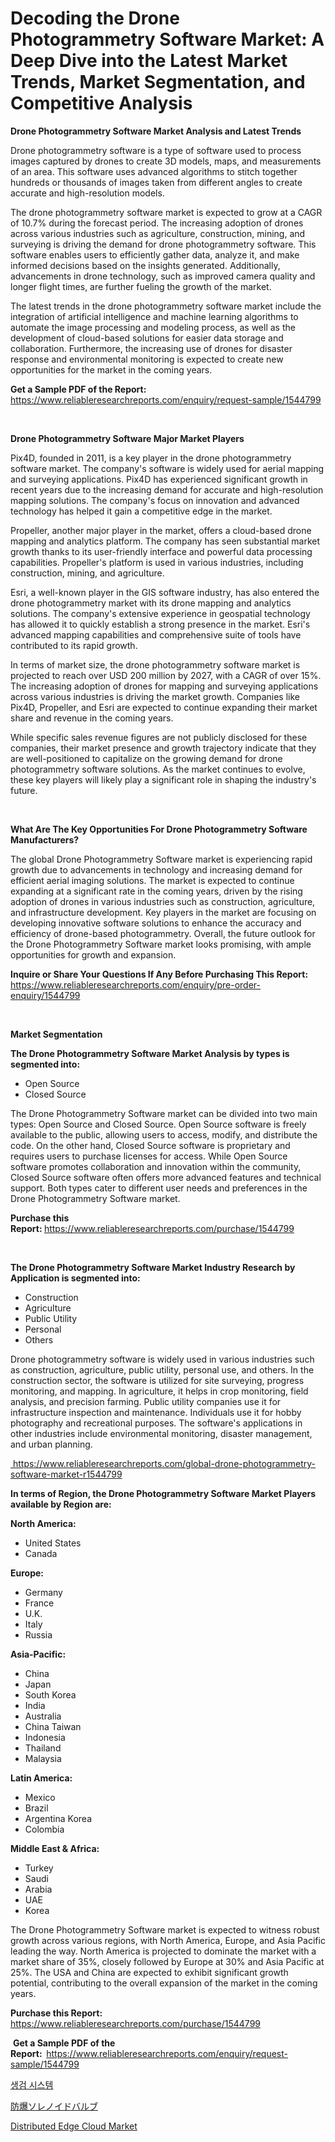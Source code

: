 <p><h1>Decoding the Drone Photogrammetry Software Market: A Deep Dive into the Latest Market Trends, Market Segmentation, and Competitive Analysis</h1></p><p><strong>Drone Photogrammetry Software Market Analysis and Latest Trends</strong></p>
<p><p>Drone photogrammetry software is a type of software used to process images captured by drones to create 3D models, maps, and measurements of an area. This software uses advanced algorithms to stitch together hundreds or thousands of images taken from different angles to create accurate and high-resolution models.</p><p>The drone photogrammetry software market is expected to grow at a CAGR of 10.7% during the forecast period. The increasing adoption of drones across various industries such as agriculture, construction, mining, and surveying is driving the demand for drone photogrammetry software. This software enables users to efficiently gather data, analyze it, and make informed decisions based on the insights generated. Additionally, advancements in drone technology, such as improved camera quality and longer flight times, are further fueling the growth of the market.</p><p>The latest trends in the drone photogrammetry software market include the integration of artificial intelligence and machine learning algorithms to automate the image processing and modeling process, as well as the development of cloud-based solutions for easier data storage and collaboration. Furthermore, the increasing use of drones for disaster response and environmental monitoring is expected to create new opportunities for the market in the coming years.</p></p>
<p><strong>Get a Sample PDF of the Report:&nbsp;</strong> <a href="https://www.reliableresearchreports.com/enquiry/request-sample/1544799">https://www.reliableresearchreports.com/enquiry/request-sample/1544799</a></p>
<p>&nbsp;</p>
<p><strong>Drone Photogrammetry Software Major Market Players</strong></p>
<p><p>Pix4D, founded in 2011, is a key player in the drone photogrammetry software market. The company's software is widely used for aerial mapping and surveying applications. Pix4D has experienced significant growth in recent years due to the increasing demand for accurate and high-resolution mapping solutions. The company's focus on innovation and advanced technology has helped it gain a competitive edge in the market.</p><p>Propeller, another major player in the market, offers a cloud-based drone mapping and analytics platform. The company has seen substantial market growth thanks to its user-friendly interface and powerful data processing capabilities. Propeller's platform is used in various industries, including construction, mining, and agriculture.</p><p>Esri, a well-known player in the GIS software industry, has also entered the drone photogrammetry market with its drone mapping and analytics solutions. The company's extensive experience in geospatial technology has allowed it to quickly establish a strong presence in the market. Esri's advanced mapping capabilities and comprehensive suite of tools have contributed to its rapid growth.</p><p>In terms of market size, the drone photogrammetry software market is projected to reach over USD 200 million by 2027, with a CAGR of over 15%. The increasing adoption of drones for mapping and surveying applications across various industries is driving the market growth. Companies like Pix4D, Propeller, and Esri are expected to continue expanding their market share and revenue in the coming years.</p><p>While specific sales revenue figures are not publicly disclosed for these companies, their market presence and growth trajectory indicate that they are well-positioned to capitalize on the growing demand for drone photogrammetry software solutions. As the market continues to evolve, these key players will likely play a significant role in shaping the industry's future.</p></p>
<p>&nbsp;</p>
<p><strong>What Are The Key Opportunities For Drone Photogrammetry Software Manufacturers?</strong></p>
<p><p>The global Drone Photogrammetry Software market is experiencing rapid growth due to advancements in technology and increasing demand for efficient aerial imaging solutions. The market is expected to continue expanding at a significant rate in the coming years, driven by the rising adoption of drones in various industries such as construction, agriculture, and infrastructure development. Key players in the market are focusing on developing innovative software solutions to enhance the accuracy and efficiency of drone-based photogrammetry. Overall, the future outlook for the Drone Photogrammetry Software market looks promising, with ample opportunities for growth and expansion.</p></p>
<p><strong>Inquire or Share Your Questions If Any Before Purchasing This Report:</strong> <a href="https://www.reliableresearchreports.com/enquiry/pre-order-enquiry/1544799">https://www.reliableresearchreports.com/enquiry/pre-order-enquiry/1544799</a></p>
<p>&nbsp;</p>
<p><strong>Market Segmentation</strong></p>
<p><strong>The Drone Photogrammetry Software Market Analysis by types is segmented into:</strong></p>
<p><ul><li>Open Source</li><li>Closed Source</li></ul></p>
<p><p>The Drone Photogrammetry Software market can be divided into two main types: Open Source and Closed Source. Open Source software is freely available to the public, allowing users to access, modify, and distribute the code. On the other hand, Closed Source software is proprietary and requires users to purchase licenses for access. While Open Source software promotes collaboration and innovation within the community, Closed Source software often offers more advanced features and technical support. Both types cater to different user needs and preferences in the Drone Photogrammetry Software market.</p></p>
<p><strong>Purchase this Report:&nbsp;</strong><a href="https://www.reliableresearchreports.com/purchase/1544799">https://www.reliableresearchreports.com/purchase/1544799</a></p>
<p>&nbsp;</p>
<p><strong>The Drone Photogrammetry Software Market Industry Research by Application is segmented into:</strong></p>
<p><ul><li>Construction</li><li>Agriculture</li><li>Public Utility</li><li>Personal</li><li>Others</li></ul></p>
<p><p>Drone photogrammetry software is widely used in various industries such as construction, agriculture, public utility, personal use, and others. In the construction sector, the software is utilized for site surveying, progress monitoring, and mapping. In agriculture, it helps in crop monitoring, field analysis, and precision farming. Public utility companies use it for infrastructure inspection and maintenance. Individuals use it for hobby photography and recreational purposes. The software's applications in other industries include environmental monitoring, disaster management, and urban planning.</p></p>
<p><a href="https://www.reliableresearchreports.com/global-drone-photogrammetry-software-market-r1544799">&nbsp;https://www.reliableresearchreports.com/global-drone-photogrammetry-software-market-r1544799</a></p>
<p><strong>In terms of Region, the Drone Photogrammetry Software Market Players available by Region are:</strong></p>
<p>
    <p> <strong> North America: </strong>
        <ul>
            <li>United States</li>
            <li>Canada</li>
        </ul>
        </p> 
    <p> <strong> Europe: </strong>
        <ul>
            <li>Germany</li>
            <li>France</li>
            <li>U.K.</li>
            <li>Italy</li>
            <li>Russia</li>
        </ul>
        </p> 
    <p> <strong> Asia-Pacific: </strong>
        <ul>
            <li>China</li>
            <li>Japan</li>
            <li>South Korea</li>
            <li>India</li>
            <li>Australia</li>
            <li>China Taiwan</li>
            <li>Indonesia</li>
            <li>Thailand</li>
            <li>Malaysia</li>
        </ul>
        </p> 
    <p> <strong> Latin America: </strong>
        <ul>
            <li>Mexico</li>
            <li>Brazil</li>
            <li>Argentina Korea</li>
            <li>Colombia</li>
        </ul>
        </p> 
    <p> <strong> Middle East & Africa: </strong>
        <ul>
            <li>Turkey</li>
            <li>Saudi</li>
            <li>Arabia</li>
            <li>UAE</li>
            <li>Korea</li>
        </ul>
    </p>
    </p>
<p><p>The Drone Photogrammetry Software market is expected to witness robust growth across various regions, with North America, Europe, and Asia Pacific leading the way. North America is projected to dominate the market with a market share of 35%, closely followed by Europe at 30% and Asia Pacific at 25%. The USA and China are expected to exhibit significant growth potential, contributing to the overall expansion of the market in the coming years.</p></p>
<p><strong>Purchase this Report: </strong><a href="https://www.reliableresearchreports.com/purchase/1544799">https://www.reliableresearchreports.com/purchase/1544799</a></p>
<p>&nbsp;<strong>Get a Sample PDF of the Report:&nbsp;&nbsp;</strong><a href="https://www.reliableresearchreports.com/enquiry/request-sample/1544799">https://www.reliableresearchreports.com/enquiry/request-sample/1544799</a></p>
<p><strong></strong></p>
<p><p><a href="https://github.com/hxzi07639916/Market-Research-Report-List-2/blob/main/376500658708.md">생검 시스템</a></p><p><a href="https://github.com/ihabdkwlxs948/Market-Research-Report-List-2/blob/main/927453359846.md">防爆ソレノイドバルブ</a></p><p><a href="https://github.com/mabutironaldo/Market-Research-Report-List-4/blob/main/distributed-edge-cloud-market.md">Distributed Edge Cloud Market</a></p></p>